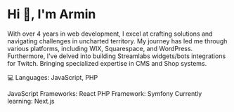 # Hi 👋, I'm Armin

With over 4 years in web development, I excel at crafting solutions and navigating challenges in uncharted territory. My journey has led me through various platforms, including WIX, Squarespace, and WordPress. Furthermore, I've delved into building Streamlabs widgets/bots integrations for Twitch. Bringing specialized expertise in CMS and Shop systems.

💻 Languages: JavaScript, PHP

JavaScript Frameworks: React
PHP Framework: Symfony
Currently learning: Next.js
